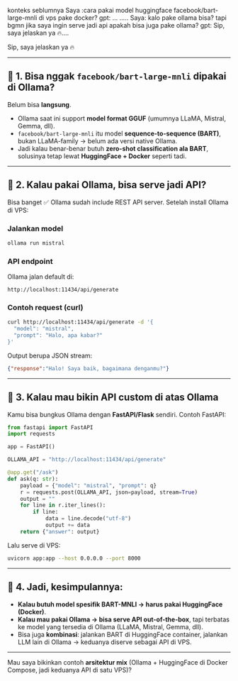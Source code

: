 konteks seblumnya
Saya :cara pakai model huggingface facebook/bart-large-mnli di vps pake docker?
gpt: ...
.....
Saya: kalo pake ollama bisa? tapi bgmn jika saya ingin serve jadi api apakah bisa juga pake ollama?
gpt: 
Sip, saya jelaskan ya 🔥....


Sip, saya jelaskan ya 🔥

---

## 🔹 1. Bisa nggak `facebook/bart-large-mnli` dipakai di **Ollama**?

Belum bisa **langsung**.

* Ollama saat ini support **model format GGUF** (umumnya LLaMA, Mistral, Gemma, dll).
* `facebook/bart-large-mnli` itu model **sequence-to-sequence (BART)**, bukan LLaMA-family → belum ada versi native Ollama.
* Jadi kalau benar-benar butuh **zero-shot classification ala BART**, solusinya tetap lewat **HuggingFace + Docker** seperti tadi.

---

## 🔹 2. Kalau pakai Ollama, bisa serve jadi API?

Bisa banget ✅
Ollama sudah include REST API server. Setelah install Ollama di VPS:

### Jalankan model

```bash
ollama run mistral
```

### API endpoint

Ollama jalan default di:

```
http://localhost:11434/api/generate
```

### Contoh request (curl)

```bash
curl http://localhost:11434/api/generate -d '{
  "model": "mistral",
  "prompt": "Halo, apa kabar?"
}'
```

Output berupa JSON stream:

```json
{"response":"Halo! Saya baik, bagaimana denganmu?"}
```

---

## 🔹 3. Kalau mau bikin API custom di atas Ollama

Kamu bisa bungkus Ollama dengan **FastAPI/Flask** sendiri. Contoh FastAPI:

```python
from fastapi import FastAPI
import requests

app = FastAPI()

OLLAMA_API = "http://localhost:11434/api/generate"

@app.get("/ask")
def ask(q: str):
    payload = {"model": "mistral", "prompt": q}
    r = requests.post(OLLAMA_API, json=payload, stream=True)
    output = ""
    for line in r.iter_lines():
        if line:
            data = line.decode("utf-8")
            output += data
    return {"answer": output}
```

Lalu serve di VPS:

```bash
uvicorn app:app --host 0.0.0.0 --port 8000
```

---

## 🔹 4. Jadi, kesimpulannya:

* **Kalau butuh model spesifik BART-MNLI → harus pakai HuggingFace (Docker)**.
* **Kalau mau pakai Ollama → bisa serve API out-of-the-box**, tapi terbatas ke model yang tersedia di Ollama (LLaMA, Mistral, Gemma, dll).
* Bisa juga **kombinasi**: jalankan BART di HuggingFace container, jalankan LLM lain di Ollama → keduanya diserve sebagai API di VPS.

---

Mau saya bikinkan contoh **arsitektur mix** (Ollama + HuggingFace di Docker Compose, jadi keduanya API di satu VPS)?
